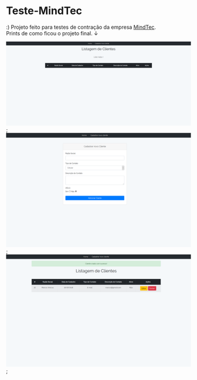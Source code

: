 # Teste-MindTec
:)
Projeto feito para testes de contração da empresa <a href="http://https://mindtec.com.br/">MindTec</a>.<br>
Prints de como ficou o projeto final. ↓

![ ](https://github.com/Marcos1305/Teste-MindTec/blob/master/public/img/SS1.png);
![ ](https://github.com/Marcos1305/Teste-MindTec/blob/master/public/img/SS2.png);
![ ](https://github.com/Marcos1305/Teste-MindTec/blob/master/public/img/SS3.png);
